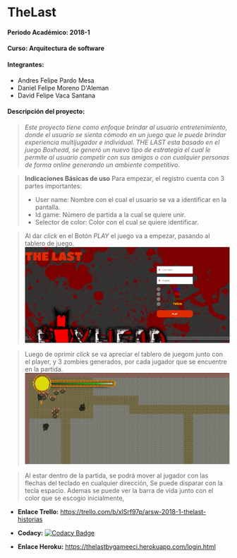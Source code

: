 **TheLast**
======
#### **Periodo Académico: 2018-1**
#### **Curso: Arquitectura de software**
#### **Integrantes:**
 - Andres Felipe Pardo Mesa
 - Daniel Felipe Moreno D'Aleman
 - David Felipe Vaca Santana



#### **Descripción del proyecto:**
> *Este proyecto tiene como enfoque brindar al usuario entretenimiento, donde el usuario se sienta cómodo en un juego que le puede brindar experiencia multijugador e individual. THE LAST esta basado en el juego Boxhead, se generó un nuevo tipo de estrategia el cual le permite al usuario competir con sus amigos o con cualquier personas de forma online generando un ambiente competitivo.*

> **Indicaciones Básicas de uso**
>  Para empezar, el registro cuenta con 3 partes importantes:
>  - User name: Nombre con el cual el usuario se va a identificar en la pantalla.
>  - Id game: Número de partida a la cual se quiere unir.
>  - Selector de color: Color con el cual se quiere identificar.

> Al dar *click* en el Botón *PLAY* el juego va a empezar, pasando al tablero de juego.
![](Inicio.PNG)

>Luego de oprimir *click* se va apreciar el tablero de juegom junto con el player, y 3 zombies generados, por cada jugador
 que se encuentre en la partida.
![](Juego.PNG)

>Al estar dentro de la partida, se podrá mover al jugador con las flechas del teclado en cualquier dirección,
 Se puede disparar con la tecla espacio. Ademas se puede ver la barra de vida junto con el color que se escogio
 inicialmente, 


- **Enlace Trello:** https://trello.com/b/xlSrf97p/arsw-2018-1-thelast-historias

- **Codacy:** [![Codacy Badge](https://api.codacy.com/project/badge/Grade/c42353620eed40daaf4102f82214411e)](https://app.codacy.com/app/danielDaleman/TheLast/dashboard)

- **Enlace Heroku:** https://thelastbygameeci.herokuapp.com/login.html
